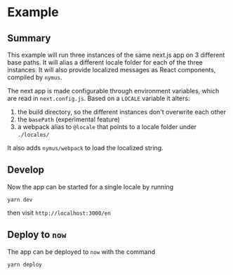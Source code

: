 # Example

## Summary

This example will run three instances of the same next.js app on 3 different base paths. It will alias a different locale folder for each of the three instances. It will also provide localized messages as React components, compiled by `nymus`.

The next app is made configurable through environment variables, which are read in `next.config.js`. Based on a `LOCALE` variable it alters:

1. the build directory, so the different instances don't overwrite each other
2. the `basePath` (experimental feature)
3. a webpack alias to `@locale` that points to a locale folder under `./locales/`

It also adds `nymus/webpack` to load the localized string.

## Develop

Now the app can be started for a single locale by running

```
yarn dev
```

then visit `http://localhost:3000/en`

## Deploy to `now`

The app can be deployed to `now` with the command

```
yarn deploy
```
